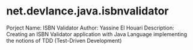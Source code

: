 # net.devlance.java.isbnvalidator
Porject Name: ISBN Validator
Author: Yassine El Houari
Description: Creating an ISBN Validator application with Java Language implementing the notions of TDD (Test-Driven Development)
